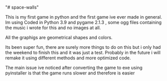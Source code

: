 "# space-walls" 

This is my first game in python and the first game ive ever made in general. Im using Coded in Python 3.9 and pygame 2.1.3 , some ogg files containing the music i wrote for this and no images at all.

All the graphigs are geometrical shapes and colors.

Its been super fun, there are surely more things to do on this but i only had the weekend to finish this and it was just a test. Probably in the future i will remake it using different methods and more optimized code.

The main issue ive noticed after converting the game to exe using pyinstaller is that the game runs slower and therefore is easier
